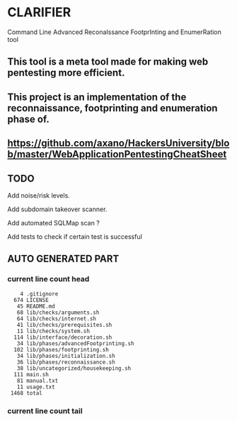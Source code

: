 # CLARIFIER

Command Line Advanced ReconaIssance FootprInting and EnumerRation tool


## This tool is a meta tool made for making web pentesting more efficient.

## This project is an implementation of the reconnaissance, footprinting and enumeration phase of.

## https://github.com/axano/HackersUniversity/blob/master/WebApplicationPentestingCheatSheet


## TODO


Add noise/risk levels.

Add subdomain takeover scanner.

Add automated SQLMap scan ?

Add tests to check if certain test is successful

## AUTO GENERATED PART
### current line count head
```
    4 .gitignore
  674 LICENSE
   45 README.md
   68 lib/checks/arguments.sh
   64 lib/checks/internet.sh
   41 lib/checks/prerequisites.sh
   11 lib/checks/system.sh
  114 lib/interface/decoration.sh
   34 lib/phases/advancedFootprinting.sh
  102 lib/phases/footprinting.sh
   34 lib/phases/initialization.sh
   36 lib/phases/reconnaissance.sh
   38 lib/uncategorized/housekeeping.sh
  111 main.sh
   81 manual.txt
   11 usage.txt
 1468 total
```
### current line count tail
